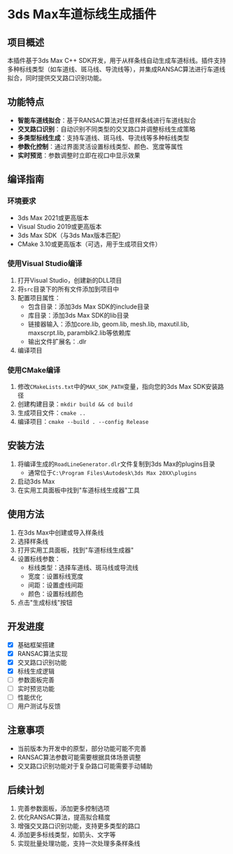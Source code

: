 # 3ds Max车道标线生成插件

## 项目概述

本插件基于3ds Max C++ SDK开发，用于从样条线自动生成车道标线。插件支持多种标线类型（如车道线、斑马线、导流线等），并集成RANSAC算法进行车道线拟合，同时提供交叉路口识别功能。

## 功能特点

- **智能车道线拟合**：基于RANSAC算法对任意样条线进行车道线拟合
- **交叉路口识别**：自动识别不同类型的交叉路口并调整标线生成策略
- **多类型标线生成**：支持车道线、斑马线、导流线等多种标线类型
- **参数化控制**：通过界面灵活设置标线类型、颜色、宽度等属性
- **实时预览**：参数调整时立即在视口中显示效果

## 编译指南

### 环境要求

- 3ds Max 2021或更高版本
- Visual Studio 2019或更高版本
- 3ds Max SDK（与3ds Max版本匹配）
- CMake 3.10或更高版本（可选，用于生成项目文件）

### 使用Visual Studio编译

1. 打开Visual Studio，创建新的DLL项目
2. 将`src`目录下的所有文件添加到项目中
3. 配置项目属性：
   - 包含目录：添加3ds Max SDK的include目录
   - 库目录：添加3ds Max SDK的lib目录
   - 链接器输入：添加core.lib, geom.lib, mesh.lib, maxutil.lib, maxscrpt.lib, paramblk2.lib等依赖库
   - 输出文件扩展名：.dlr
4. 编译项目

### 使用CMake编译

1. 修改`CMakeLists.txt`中的`MAX_SDK_PATH`变量，指向您的3ds Max SDK安装路径
2. 创建构建目录：`mkdir build && cd build`
3. 生成项目文件：`cmake ..`
4. 编译项目：`cmake --build . --config Release`

## 安装方法

1. 将编译生成的`RoadLineGenerator.dlr`文件复制到3ds Max的plugins目录
   - 通常位于`C:\Program Files\Autodesk\3ds Max 20XX\plugins`
2. 启动3ds Max
3. 在实用工具面板中找到"车道标线生成器"工具

## 使用方法

1. 在3ds Max中创建或导入样条线
2. 选择样条线
3. 打开实用工具面板，找到"车道标线生成器"
4. 设置标线参数：
   - 标线类型：选择车道线、斑马线或导流线
   - 宽度：设置标线宽度
   - 间距：设置虚线间距
   - 颜色：设置标线颜色
5. 点击"生成标线"按钮

## 开发进度

- [x] 基础框架搭建
- [x] RANSAC算法实现
- [x] 交叉路口识别功能
- [x] 标线生成逻辑
- [ ] 参数面板完善
- [ ] 实时预览功能
- [ ] 性能优化
- [ ] 用户测试与反馈

## 注意事项

- 当前版本为开发中的原型，部分功能可能不完善
- RANSAC算法参数可能需要根据具体场景调整
- 交叉路口识别功能对于复杂路口可能需要手动辅助

## 后续计划

1. 完善参数面板，添加更多控制选项
2. 优化RANSAC算法，提高拟合精度
3. 增强交叉路口识别功能，支持更多类型的路口
4. 添加更多标线类型，如箭头、文字等
5. 实现批量处理功能，支持一次处理多条样条线